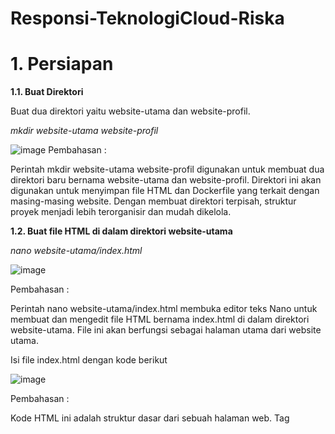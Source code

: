 # Responsi-TeknologiCloud-Riska
 
# 1. Persiapan

**1.1. Buat Direktori**

Buat dua direktori yaitu website-utama dan website-profil.

_mkdir website-utama website-profil_

![image](https://github.com/riskasitumorang/Responsi-TeknologiCloud-Riska/assets/136875985/a3642b2f-c994-49ba-b40f-c05a8208ac2b)
Pembahasan :

Perintah mkdir website-utama website-profil digunakan untuk membuat dua direktori baru bernama website-utama dan website-profil. Direktori ini akan digunakan untuk menyimpan file HTML dan Dockerfile yang terkait dengan masing-masing website. Dengan membuat direktori terpisah, struktur proyek menjadi lebih terorganisir dan mudah dikelola.


**1.2. Buat file HTML di dalam direktori website-utama**

_nano website-utama/index.html_

![image](https://github.com/riskasitumorang/Responsi-TeknologiCloud-Riska/assets/136875985/e794c1f0-c9fa-49af-9b8c-b97bce87ade9)

Pembahasan : 

Perintah nano website-utama/index.html membuka editor teks Nano untuk membuat dan mengedit file HTML bernama index.html di dalam direktori website-utama. File ini akan berfungsi sebagai halaman utama dari website utama.


Isi file index.html dengan kode berikut

![image](https://github.com/riskasitumorang/Responsi-TeknologiCloud-Riska/assets/136875985/d6a85906-f6fb-469b-a9f1-0e82016dcca5)

Pembahasan :

Kode HTML ini adalah struktur dasar dari sebuah halaman web. Tag <title> menetapkan judul halaman yang akan ditampilkan pada tab browser. Tag <h1> digunakan untuk judul utama di halaman, dan tag <p> berisi tautan ke halaman profil dengan menggunakan tag <a>. Tautan ini akan mengarahkan pengguna ke website profil yang berjalan di port 8081.


**1.3. Buat file HTML di dalam direktori website-profil**

_nano website-profil/index.html_

Isi file index.html dengan konten berikut:

![image](https://github.com/riskasitumorang/Responsi-TeknologiCloud-Riska/assets/136875985/4f09ff2b-b840-4672-8ba9-5d42f8f6eb99)

Pembahasan :

Perintah nano website-profil/index.html membuka editor teks Nano untuk membuat dan mengedit file HTML bernama index.html di dalam direktori website-profil. File ini akan berfungsi sebagai halaman utama dari website profil.



# 2. Buat Docker Network

Buat jaringan Docker dengan nama my-Riska-Novita-Situmorang-network

_docker network create my-Riska-Novita-Situmorang-network_

![image](https://github.com/riskasitumorang/Responsi-TeknologiCloud-Riska/assets/136875985/b0b4080f-af50-4a7f-958a-2a0a92cd0340)

Pembahasan :


# 3. Buat Dockerfile dan Image

**3.1. Dockerfile untuk Website Utama**

_nano website-utama/Dockerfile_

![image](https://github.com/riskasitumorang/Responsi-TeknologiCloud-Riska/assets/136875985/11b91303-c8b6-4c3c-a829-161cda32a70e)

Isi file Dockerfile dengan kode berikut:

![image](https://github.com/riskasitumorang/Responsi-TeknologiCloud-Riska/assets/136875985/feab2a8e-ac0a-4875-b173-9feb5effd004)

**3.2. Dockerfile untuk Website Profil**

_nano website-profil/Dockerfile_

![image](https://github.com/riskasitumorang/Responsi-TeknologiCloud-Riska/assets/136875985/f9df69c8-d485-4353-9d61-2cb526f52a59)

Isi file Dockerfile dengan konten berikut:

![image](https://github.com/riskasitumorang/Responsi-TeknologiCloud-Riska/assets/136875985/4305e9e3-7712-4336-8dfb-e19153be6d91)

# 4. Build Image
Bangun dua image Docker dari Dockerfile yang sudah dibuat.

_cd website-utama_

_docker build -t website-utama ._

![image](https://github.com/riskasitumorang/Responsi-TeknologiCloud-Riska/assets/136875985/991d8d6c-486b-44bf-a12d-0daa46e1ca64)

_cd ../website-profil_

_docker build -t website-profil ._

![image](https://github.com/riskasitumorang/Responsi-TeknologiCloud-Riska/assets/136875985/8e08336a-2793-43d4-966a-f50533c5a291)


# 5. Docker Volume (Opsional)

Buat volume bernama profile-images.

_docker volume create profile-images_

_docker run -d --name temp-container -v profile-images:/data busybox_

_docker cp website-profil/foto.jpg temp-container:/data/_

_docker rm -f temp-container_

![image](https://github.com/riskasitumorang/Responsi-TeknologiCloud-Riska/assets/136875985/52e02325-6d9b-4556-9421-2a5129ad5a86)

# 6. Menjalankan Container
Jalankan container dengan menyambungkan ke Docker network yang sudah dibuat.

6.1. Jalankan Container Website Utama
Jalankan container website-utama.

_docker run -d --name website-utama --network my-Riska-Novita-Situmorang-network -p 8080:80 website-utama_

![image](https://github.com/riskasitumorang/Responsi-TeknologiCloud-Riska/assets/136875985/c6ca4ce4-abd9-4ce0-8098-b7a47f1f7d6d)

6.2. Jalankan Container Website Profil

_docker run -d --name website-profil --network my-Riska-Novita-Situmorang-network -p 8081:80 website-profil_

![image](https://github.com/riskasitumorang/Responsi-TeknologiCloud-Riska/assets/136875985/d21a68a8-f2bd-481e-8105-1772efb8090d)

# Pengujian

Klik Traffic / Ports

![image](https://github.com/riskasitumorang/Responsi-TeknologiCloud-Riska/assets/136875985/eb9f3e1d-4732-4a4f-97f2-2e0adddb0cf3)

Akses website utama melalui browser: http://<IP_Address>:8080.

![image](https://github.com/riskasitumorang/Responsi-TeknologiCloud-Riska/assets/136875985/799b6c2d-4a3a-4ee5-a7a0-cdb0e84dba3e)


![image](https://github.com/riskasitumorang/Responsi-TeknologiCloud-Riska/assets/136875985/db5f6862-64f2-4705-8958-be5d1b31c107)


Klik link "profil" dan pastikan link tersebut mengarah dan menampilkan gambar profil Anda di http://<IP_Address>:8081/foto.jpg.

![image](https://github.com/riskasitumorang/Responsi-TeknologiCloud-Riska/assets/136875985/0c426be3-0b9b-40c5-bd88-5cf65bf324b2)


